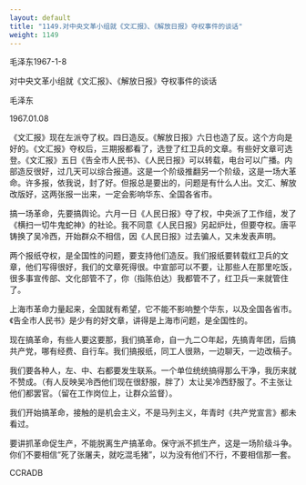 ```yaml
---
layout: default
title: "1149.对中央文革小组就《文汇报》、《解放日报》夺权事件的谈话"
weight: 1149
---
```


毛泽东1967-1-8

对中央文革小组就《文汇报》、《解放日报》夺权事件的谈话

毛泽东

1967.01.08

《文汇报》现在左派夺了权。四日造反。《解放日报》六日也造了反。这个方向是好的。《文汇报》夺权后，三期报都看了，选登了红卫兵的文章。有些好文章可选登。《文汇报》五日《告全市人民书》、《人民日报》可以转载，电台可以广播。内部造反很好，过几天可以综合报道。这是一个阶级推翻另一个阶级，这是一场大革命。许多报，依我说，封了好。但报总是要出的，问题是有什么人出。文汇、解放改版好，这两张报一出来，一定会影响华东、全国各省市。

搞一场革命，先要搞舆论。六月一日《人民日报》夺了权，中央派了工作组，发了《横扫一切牛鬼蛇神》的社论。我不同意《人民日报》另起炉灶，但要夺权。唐平铸换了吴冷西，开始群众不相信，因《人民日报》过去骗人，又未发表声明。

两个报纸夺权，是全国性的问题，要支持他们造反。我们报纸要转载红卫兵的文章，他们写得很好，我们的文章死得很。中宣部可以不要，让那些人在那里吃饭，很多事宣传部、文化部管不了，你（指陈伯达）我都管不了，红卫兵一来就管住了。

上海市革命力量起来，全国就有希望，它不能不影响整个华东，以及全国各省市。《告全市人民书》是少有的好文章，讲得是上海市问题，是全国性的。

现在搞革命，有些人要这要那，我们搞革命，自一九二○年起，先搞青年团，后搞共产党，哪有经费、自行车。我们搞报纸，同工人很熟，一边聊天，一边改稿子。

我们要各种人，左、中、右都要发生联系。一个单位统统搞得那么干净，我历来就不赞成。（有人反映吴冷西他们现在很舒服，胖了）太让吴冷西舒服了。不主张让他们都罢官。（留在工作岗位上，让群众监督）。

我们开始搞革命，接触的是机会主义，不是马列主义，年青时《共产党宣言》都未看过。

要讲抓革命促生产，不能脱离生产搞革命。保守派不抓生产，这是一场阶级斗争。你们不要相信“死了张屠夫，就吃混毛猪”，以为没有他们不行，不要相信那一套。

CCRADB

